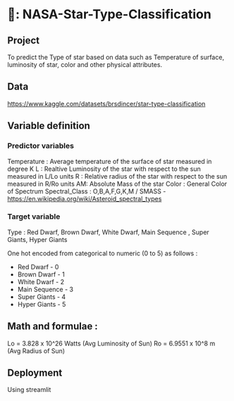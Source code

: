 # 🌠: NASA-Star-Type-Classification

## Project
To predict the Type of star based on data such as Temperature of surface, luminosity of star, color and other physical attributes.

## Data
https://www.kaggle.com/datasets/brsdincer/star-type-classification

## Variable definition
### Predictor variables 
Temperature : Average temperature of the surface of star measured in degree K
L : Realtive Luminosity of the star with respect to the sun measured in L/Lo units
R : Relative radius of the star with respect to the sun measured in R/Ro units
AM: Absolute Mass of the star
Color : General Color of Spectrum
Spectral_Class : O,B,A,F,G,K,M / SMASS - https://en.wikipedia.org/wiki/Asteroid_spectral_types

### Target variable 
Type : Red Dwarf, Brown Dwarf, White Dwarf, Main Sequence , Super Giants, Hyper Giants

One hot encoded from categorical to numeric (0 to 5) as follows :

 - Red Dwarf - 0
 - Brown Dwarf - 1
 - White Dwarf - 2
 - Main Sequence - 3
 - Super Giants - 4
 - Hyper Giants - 5

## Math and formulae :

Lo = 3.828 x 10^26 Watts (Avg Luminosity of Sun)
Ro = 6.9551 x 10^8 m (Avg Radius of Sun)

## Deployment
Using streamlit 

